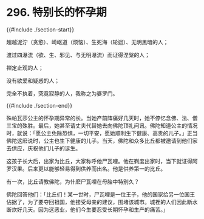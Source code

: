 # 296. 特别长的怀孕期
{{#include ./section-start}}

超越泥泞（贪慾）、崎岖道（烦恼）、生死海（轮迴）、无明黑暗的人；

渡过四瀑流（欲、生、邪见、与无明瀑流）而证得涅槃的人；

禅定止观的人；

没有欲爱和疑惑的人；

完全不执着，究竟寂静的人，我称之为婆罗门。

{{#include ./section-end}}

殊帕瓦莎公主的怀孕期异常的长。当她产前阵痛好几天时，她不停忆念佛、法、僧三宝的殊胜。最后，她甚至请丈夫代替她去向佛陀顶礼问讯。佛陀知道公主的情况时，就说：「愿公主免除恐惧，一切平安，愿她顺利生下健康、高贵的儿子。」正当佛陀这麽说时，公主也生下健康的儿子。当天，佛陀和众多比丘都被邀请到他们家去供应，庆祝他们儿子的诞生。

这孩子长大后，出家为比丘，大家称呼他尸瓦哩。他在剃度出家时，当下就证得阿罗汉果。后来更以能够轻易得到供养而出名。他是供养第一的比丘。

有一次，比丘请教佛陀，为什麽尸瓦哩在母胎中特别久？

佛陀回答他们：「比丘们！某一世时，尸瓦哩是一位王子，他的国家给另一位国王佔据了，为了要夺回祖国，他接受母亲的建议，围堵该城市。城裡的人们因此断水断炊好几天。因为这恶业，他们今生要忍受长期怀孕和生产的痛苦。」

